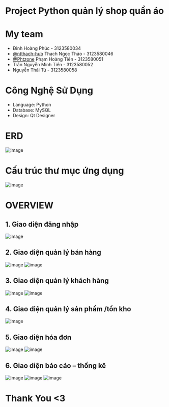 # Project Python quản lý shop quần áo
# My team
- Đinh Hoàng Phúc - 3123580034
- [@ntthach-hub](https://github.com/ntthach-hub) Thạch Ngọc Thảo - 3123580046
- [@Phtzone](https://github.com/phtzone) Phạm Hoàng Tiến - 3123580051
- Trần Nguyễn Minh Tiến - 3123580052
- Nguyễn Thái Tú - 3123580058
# Công Nghệ Sử Dụng
- Language: Python
- Database: MySQL
- Design: Qt Designer
# ERD
![image](https://github.com/user-attachments/assets/2fa98e50-52e9-4cc1-b691-2b3db69eed22)

# Cấu trúc thư mục ứng dụng
![image](https://github.com/user-attachments/assets/7fcc1c6c-1ae8-4e86-8ba1-7396d0e40947)

# OVERVIEW
## 1. Giao diện đăng nhập

   ![image](https://github.com/user-attachments/assets/1e54fdd6-8662-4017-a4b9-11541f31b33f)

## 2. Giao diện quản lý bán hàng

   ![image](https://github.com/user-attachments/assets/5490d747-3709-47ae-8914-893aa38bb7b9)
   ![image](https://github.com/user-attachments/assets/9c7f0e95-aed8-4ce5-916e-49daaaa5367c)

## 3. Giao diện quản lý khách hàng

   ![image](https://github.com/user-attachments/assets/3480dc6f-5b57-42c9-ace4-68195519948e)
   ![image](https://github.com/user-attachments/assets/71661613-186e-4fc3-b8f0-4d59431c5177)

## 4. Giao diện quản lý sản phẩm /tồn kho

   ![image](https://github.com/user-attachments/assets/f659dcf0-1ffa-4969-9c12-71de90280ae4)

## 5. Giao diện hóa đơn

   ![image](https://github.com/user-attachments/assets/22e974b3-a2ed-452f-8952-b748b16bac61)
   ![image](https://github.com/user-attachments/assets/89ee676e-3e9a-43d1-a6ba-87c656103aee)

## 6. Giao diện báo cáo – thống kê

   ![image](https://github.com/user-attachments/assets/71b2f35b-85d0-468a-ac78-e5d2bd1abc41)
   ![image](https://github.com/user-attachments/assets/24071ede-63d5-4f5b-b5a2-91690540e718)
   ![image](https://github.com/user-attachments/assets/7f854a16-51cc-4c87-af0f-c1799fb16fda)

# Thank You <3
